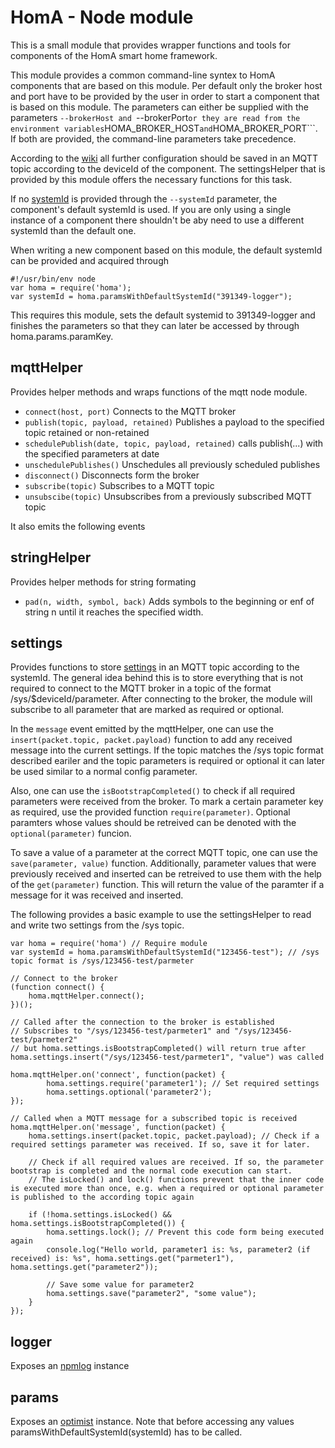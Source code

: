 # HomA - Node module
This is a small module that provides wrapper functions and tools for components of the HomA smart home framework. 

This module provides a common command-line syntex to HomA components that are based on this module. Per default only the broker host and port have to be provided by the user in order to start a component that is based on this module. The parameters can either be supplied with the parameters ```--brokerHost and ```--brokerPort``` or they are read from the environment variables ```HOMA_BROKER_HOST``` and ```HOMA_BROKER_PORT```. If both are provided, the command-line parameters take precedence. 

According to the [wiki](https://github.com/binarybucks/homA/wiki/Conventions#settings) all further configuration should be saved in an MQTT topic according to the deviceId of the component. The settingsHelper that is provided by this module offers the necessary functions for this task.  

If no [systemId](https://github.com/binarybucks/homA/wiki/Conventions#systemids) is provided through the ```--systemId``` parameter, the component's default systemId is used. If you are only using a single instance of a component there shouldn't be aby need to use a different systemId than the default one. 

When writing a new component based on this module, the default systemId can be provided and acquired through 
```
#!/usr/bin/env node
var homa = require('homa');
var systemId = homa.paramsWithDefaultSystemId("391349-logger");
```
This requires this module, sets the default systemid to 391349-logger and finishes the parameters so that they can later be accessed by through homa.params.paramKey. 


## mqttHelper
Provides helper methods and wraps functions of the mqtt node module.

* ```connect(host, port)``` Connects to the MQTT broker
* ```publish(topic, payload, retained)``` Publishes a payload to the specified topic retained or non-retained
* ```schedulePublish(date, topic, payload, retained)``` calls publish(...) with the specified parameters at date
* ```unschedulePublishes()``` Unschedules all previously scheduled publishes
* ```disconnect()``` Disconnects form the broker
* ```subscribe(topic)``` Subscribes to a MQTT topic
* ```unsubscibe(topic)``` Unsubscribes from a previously subscribed MQTT topic

It also emits the following events



## stringHelper
Provides helper methods for string formating
* ```pad(n, width, symbol, back)``` Adds symbols to the beginning or enf of string n until it reaches the specified width. 

## settings
Provides functions to store [settings](https://github.com/binarybucks/homA/wiki/Conventions#settings) in an MQTT topic according to the systemId. The general idea behind this is to store everything that is not required to connect to the MQTT broker in a topic of the format /sys/$deviceId/parameter. After connecting to the broker, the module will subscribe to all parameter that are marked as required or optional. 

In the ```message``` event emitted by the mqttHelper, one can use the ```insert(packet.topic, packet.payload)``` function to add any received message into the current settings. If the topic matches the /sys topic format described eariler and the topic parameters is required or optional it can later be used similar to a normal config parameter. 

Also, one can use the ```isBootstrapCompleted()``` to check if all required parameters were received from the broker. To mark a certain parameter key as required, use the provided function ```require(parameter)```. Optional paramters whose values should be retreived can be denoted with the ```optional(parameter)``` funcion. 

To save a value of a parameter at the correct MQTT topic, one can use the ```save(parameter, value)``` function. Additionally, parameter values that were previously received and inserted can be retreived to use them with the help of the ```get(parameter)``` function. This will return the value of the paramter if a message for it was received and inserted. 

The following provides a basic example to use the settingsHelper to read and write two settings from the /sys topic.

```
var homa = require('homa') // Require module
var systemId = homa.paramsWithDefaultSystemId("123456-test"); // /sys topic format is /sys/123456-test/parmeter
						
// Connect to the broker						
(function connect() {
    homa.mqttHelper.connect();
})();

// Called after the connection to the broker is established
// Subscribes to "/sys/123456-test/parmeter1" and "/sys/123456-test/parmeter2"
// but homa.settings.isBootstrapCompleted() will return true after homa.settings.insert("/sys/123456-test/parmeter1", "value") was called 

homa.mqttHelper.on('connect', function(packet) {	
		homa.settings.require('parameter1'); // Set required settings
		homa.settings.optional('parameter2');
});

// Called when a MQTT message for a subscribed topic is received
homa.mqttHelper.on('message', function(packet) {
	homa.settings.insert(packet.topic, packet.payload); // Check if a required settings parameter was received. If so, save it for later. 

	// Check if all required values are received. If so, the parameter bootstrap is completed and the normal code execution can start. 
	// The isLocked() and lock() functions prevent that the inner code is executed more than once, e.g. when a required or optional parameter is published to the according topic again

	if (!homa.settings.isLocked() && homa.settings.isBootstrapCompleted()) {
		homa.settings.lock(); // Prevent this code form being executed again
		console.log("Hello world, parameter1 is: %s, parameter2 (if received) is: %s", homa.settings.get("parmeter1"), homa.settings.get("parameter2"));

		// Save some value for parameter2
		homa.settings.save("parameter2", "some value");
	}
});

```

## logger
Exposes an [npmlog](https://npmjs.org/package/npmlog) instance

## params
Exposes an [optimist](https://npmjs.org/package/optimist) instance. Note that before accessing any values paramsWithDefaultSystemId(systemId) has to be called. 

